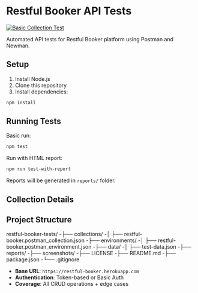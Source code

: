 # Restful Booker API Tests
[![Basic Collection Test](https://github.com/DalondaIkhimokpa/Restful-Booker-API-Testing/actions/workflows/API%20Test.yml/badge.svg)](https://github.com/DalondaIkhimokpa/Restful-Booker-API-Testing/actions/workflows/API%20Test.yml)

Automated API tests for Restful Booker platform using Postman and Newman.

## Setup

1. Install Node.js
2. Clone this repository
3. Install dependencies:

```bash
npm install
```

## Running Tests

Basic run:
```bash
npm test
```

Run with HTML report:
```bash
npm run test-with-report
```

Reports will be generated in `reports/` folder.

## Collection Details

## Project Structure
restful-booker-tests/
-├── collections/
-│   ├── restful-booker.postman_collection.json
-├── environments/
-│   ├── restful-booker.postman_environment.json
-├── data/
-│   ├── test-data.json
-├── reports/
-├── screenshots/
-├── LICENSE
-├── README.md
-├── package.json
-└── .gitignore

- **Base URL**: `https://restful-booker.herokuapp.com`
- **Authentication**: Token-based or Basic Auth
- **Coverage**: All CRUD operations + edge cases
